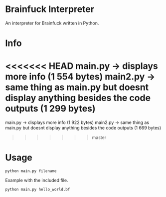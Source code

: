# Brainfuck Interpreter
An interpreter for Brainfuck written in Python.
# Info
<<<<<<< HEAD
main.py -> displays more info (1 554 bytes)
main2.py -> same thing as main.py but doesnt display anything besides the code outputs (1 299 bytes)
=======
main.py -> displays more info (1 922 bytes)
main2.py -> same thing as main.py but doesnt display anything besides the code outputs (1 669 bytes)
>>>>>>> master
# Usage
```
python main.py filename
```
Example with the included file.
```
python main.py hello_world.bf
```
